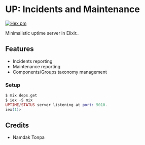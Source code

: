 # UP: Incidents and Maintenance

[![Hex pm](http://img.shields.io/hexpm/v/up.svg?style=flat&x=1)](https://hex.pm/packages/up)

Minimalistic uptime server in Elixir..

## Features

* Incidents reporting
* Maintenance reporting
* Components/Groups taxonomy management

### Setup

```elixir
$ mix deps.get
$ iex -S mix
UPTIME/STATUS server listening at port: 5010.
iex(1)> 
```

## Credits

* Namdak Tonpa

